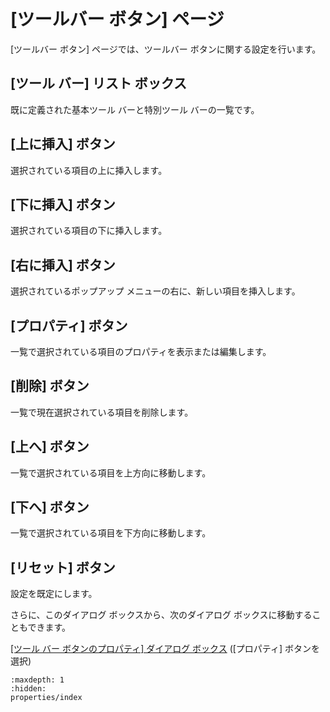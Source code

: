 # \[ツールバー ボタン\] ページ

\[ツールバー ボタン\] ページでは、ツールバー ボタンに関する設定を行います。

## \[ツール バー\] リスト ボックス

既に定義された基本ツール バーと特別ツール バーの一覧です。

## \[上に挿入\] ボタン

選択されている項目の上に挿入します。

## \[下に挿入\] ボタン

選択されている項目の下に挿入します。

## \[右に挿入\] ボタン

選択されているポップアップ メニューの右に、新しい項目を挿入します。

## \[プロパティ\] ボタン

一覧で選択されている項目のプロパティを表示または編集します。

## \[削除\] ボタン

一覧で現在選択されている項目を削除します。

## \[上へ\] ボタン

一覧で選択されている項目を上方向に移動します。

## \[下へ\] ボタン

一覧で選択されている項目を下方向に移動します。

## \[リセット\] ボタン

設定を既定にします。

さらに、このダイアログ ボックスから、次のダイアログ ボックスに移動することもできます。

[\[ツール バー ボタンのプロパティ\] ダイアログ ボックス](properties/index) (\[プロパティ\] ボタンを選択)

```{toctree}
:maxdepth: 1
:hidden:
properties/index
```
